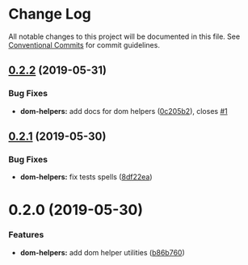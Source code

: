 # Change Log

All notable changes to this project will be documented in this file.
See [Conventional Commits](https://conventionalcommits.org) for commit guidelines.

## [0.2.2](https://github.com/tourepedia/tp-ui/compare/@tourepedia/dom-helpers@0.2.1...@tourepedia/dom-helpers@0.2.2) (2019-05-31)


### Bug Fixes

* **dom-helpers:** add docs for dom helpers ([0c205b2](https://github.com/tourepedia/tp-ui/commit/0c205b2)), closes [#1](https://github.com/tourepedia/tp-ui/issues/1)





## [0.2.1](https://github.com/tourepedia/tp-ui/compare/@tourepedia/dom-helpers@0.2.0...@tourepedia/dom-helpers@0.2.1) (2019-05-30)


### Bug Fixes

* **dom-helpers:** fix tests spells ([8df22ea](https://github.com/tourepedia/tp-ui/commit/8df22ea))





# 0.2.0 (2019-05-30)


### Features

* **dom-helpers:** add dom helper utilities ([b86b760](https://github.com/tourepedia/tp-ui/commit/b86b760))
